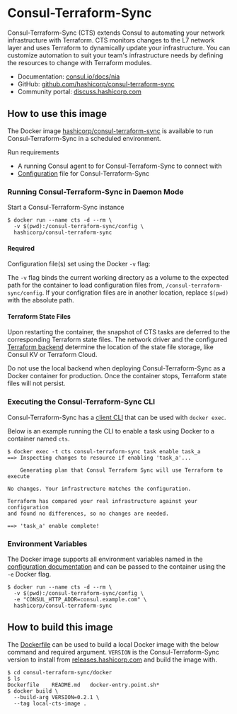 # Consul-Terraform-Sync

Consul-Terraform-Sync (CTS) extends Consul to automating your network infrastructure with Terraform. CTS monitors changes to the L7 network layer and uses Terraform to dynamically update your infrastructure. You can customize automation to suit your team's infrastructure needs by defining the resources to change with Terraform modules.

* Documentation: [consul.io/docs/nia](https://www.consul.io/docs/nia)
* GitHub: [github.com/hashicorp/consul-terraform-sync](https://github.com/hashicorp/consul-terraform-sync)
* Community portal: [discuss.hashicorp.com](https://discuss.hashicorp.com/tags/c/consul/29/consul-terraform-sync)

## How to use this image

The Docker image [hashicorp/consul-terraform-sync](https://hub.docker.com/r/hashicorp/consul-terraform-sync) is available to run Consul-Terraform-Sync in a scheduled environment.

Run requirements
* A running Consul agent to for Consul-Terraform-Sync to connect with
* [Configuration](https://www.consul.io/docs/nia/configuration) file for Consul-Terraform-Sync

### Running Consul-Terraform-Sync in Daemon Mode

Start a Consul-Terraform-Sync instance

```
$ docker run --name cts -d --rm \
  -v $(pwd):/consul-terraform-sync/config \
  hashicorp/consul-terraform-sync
```

#### Required
Configuration file(s) set using the Docker `-v` flag:

The `-v` flag binds the current working directory as a volume to the expected path for the container to load configuration files from, `/consul-terraform-sync/config`. If your configration files are in another location, replace `$(pwd)` with the absolute path.

#### Terraform State Files

Upon restarting the container, the snapshot of CTS tasks are deferred to the corresponding Terraform state files. The network driver and the configured [Terraform backend](https://www.consul.io/docs/nia/configuration#backend) determine the location of the state file storage, like Consul KV or Terraform Cloud.

Do not use the local backend when deploying Consul-Terraform-Sync as a Docker container for production. Once the container stops, Terraform state files will not persist.

### Executing the Consul-Terraform-Sync CLI

Consul-Terraform-Sync has a [client CLI](https://www.consul.io/docs/nia/cli/task) that can be used with `docker exec`.

Below is an example running the CLI to enable a task using Docker to a container named `cts`.

```
$ docker exec -t cts consul-terraform-sync task enable task_a
==> Inspecting changes to resource if enabling 'task_a'...

    Generating plan that Consul Terraform Sync will use Terraform to execute

No changes. Your infrastructure matches the configuration.

Terraform has compared your real infrastructure against your configuration
and found no differences, so no changes are needed.

==> 'task_a' enable complete!
```

### Environment Variables

The Docker image supports all environment variables named in the [configuration documentation](https://www.consul.io/docs/nia/configuration) and can be passed to the container using the `-e` Docker flag.

```
$ docker run --name cts -d --rm \
  -v $(pwd):/consul-terraform-sync/config \
  -e "CONSUL_HTTP_ADDR=consul.example.com" \
  hashicorp/consul-terraform-sync
```

## How to build this image

The [Dockerfile](https://github.com/hashicorp/consul-terraform-sync/blob/main/docker/Dockerfile) can be used to build a local Docker image with the below command and required argument. `VERSION` is the Consul-Terraform-Sync version to install from [releases.hashicorp.com](https://releases.hashicorp.com/consul-terraform-sync/) and build the image with.

```
$ cd consul-terraform-sync/docker
$ ls
Dockerfile    README.md   docker-entry.point.sh*
$ docker build \
  --build-arg VERSION=0.2.1 \
  --tag local-cts-image .
```

